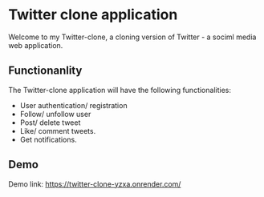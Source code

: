 # Twitter clone application
Welcome to my Twitter-clone, a cloning version of Twitter - a sociml media web application.

## Functionanlity
The Twitter-clone application will have the following functionalities:
- User authentication/ registration
- Follow/ unfollow user
- Post/ delete tweet
- Like/ comment tweets.
- Get notifications.

## Demo
Demo link: https://twitter-clone-yzxa.onrender.com/

